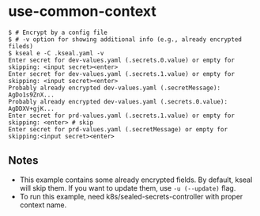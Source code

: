# use-common-context
```console
$ # Encrypt by a config file
$ # -v option for showing additional info (e.g., already encrypted fileds)
$ kseal e -C .kseal.yaml -v
Enter secret for dev-values.yaml (.secrets.0.value) or empty for skipping: <input secret><enter>
Enter secret for dev-values.yaml (.secrets.1.value) or empty for skipping: <input secret><enter>
Probably already encrypted dev-values.yaml (.secretMessage): AgDo1s9ZnX...
Probably already encrypted dev-values.yaml (.secrets.0.value): AgDDXV+gjK...
Enter secret for prd-values.yaml (.secrets.1.value) or empty for skipping: <enter> # skip
Enter secret for prd-values.yaml (.secretMessage) or empty for skipping:<input secret><enter>
```

## Notes
* This example contains some already encrypted fields. By default, kseal will skip them. If you want to update them, use `-u (--update)` flag.
* To run this example, need k8s/sealed-secrets-controller with proper context name.

